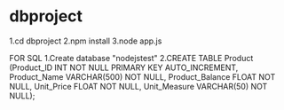 # dbproject
1.cd dbproject
2.npm install
3.node app.js

FOR SQL
1.Create database "nodejstest"
2.CREATE TABLE Product (Product_ID INT NOT NULL PRIMARY KEY AUTO_INCREMENT, Product_Name VARCHAR(500) NOT NULL, Product_Balance FLOAT NOT NULL, Unit_Price FLOAT NOT NULL, Unit_Measure VARCHAR(50) NOT NULL);
